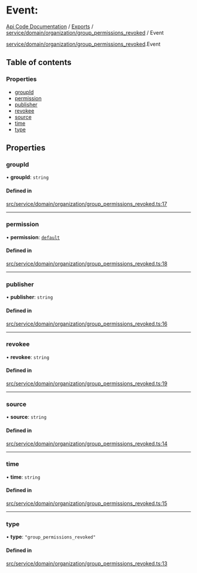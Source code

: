 # Event: 
 
[Api Code Documentation](../README.md) / [Exports](../modules.md) / [service/domain/organization/group\_permissions\_revoked](../modules/service_domain_organization_group_permissions_revoked.md) / Event

[service/domain/organization/group_permissions_revoked](../modules/service_domain_organization_group_permissions_revoked.md).Event

## Table of contents

### Properties

- [groupId](service_domain_organization_group_permissions_revoked.Event.md#groupid)
- [permission](service_domain_organization_group_permissions_revoked.Event.md#permission)
- [publisher](service_domain_organization_group_permissions_revoked.Event.md#publisher)
- [revokee](service_domain_organization_group_permissions_revoked.Event.md#revokee)
- [source](service_domain_organization_group_permissions_revoked.Event.md#source)
- [time](service_domain_organization_group_permissions_revoked.Event.md#time)
- [type](service_domain_organization_group_permissions_revoked.Event.md#type)

## Properties

### groupId

• **groupId**: `string`

#### Defined in

[src/service/domain/organization/group_permissions_revoked.ts:17](https://github.com/openkfw/TruBudget/blob/0804644/api/src/service/domain/organization/group_permissions_revoked.ts#L17)

___

### permission

• **permission**: [`default`](../modules/authz_intents.md#default)

#### Defined in

[src/service/domain/organization/group_permissions_revoked.ts:18](https://github.com/openkfw/TruBudget/blob/0804644/api/src/service/domain/organization/group_permissions_revoked.ts#L18)

___

### publisher

• **publisher**: `string`

#### Defined in

[src/service/domain/organization/group_permissions_revoked.ts:16](https://github.com/openkfw/TruBudget/blob/0804644/api/src/service/domain/organization/group_permissions_revoked.ts#L16)

___

### revokee

• **revokee**: `string`

#### Defined in

[src/service/domain/organization/group_permissions_revoked.ts:19](https://github.com/openkfw/TruBudget/blob/0804644/api/src/service/domain/organization/group_permissions_revoked.ts#L19)

___

### source

• **source**: `string`

#### Defined in

[src/service/domain/organization/group_permissions_revoked.ts:14](https://github.com/openkfw/TruBudget/blob/0804644/api/src/service/domain/organization/group_permissions_revoked.ts#L14)

___

### time

• **time**: `string`

#### Defined in

[src/service/domain/organization/group_permissions_revoked.ts:15](https://github.com/openkfw/TruBudget/blob/0804644/api/src/service/domain/organization/group_permissions_revoked.ts#L15)

___

### type

• **type**: ``"group_permissions_revoked"``

#### Defined in

[src/service/domain/organization/group_permissions_revoked.ts:13](https://github.com/openkfw/TruBudget/blob/0804644/api/src/service/domain/organization/group_permissions_revoked.ts#L13)
